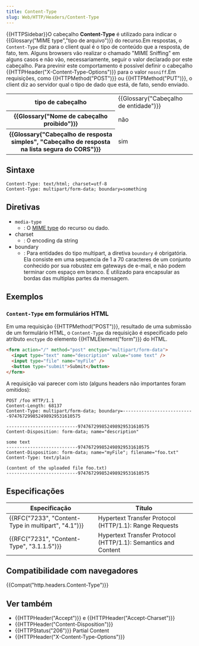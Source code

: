 ```yaml
---
title: Content-Type
slug: Web/HTTP/Headers/Content-Type
---
```


{{HTTPSidebar}}O cabeçalho **Content-Type** é utilizado para indicar o {{Glossary("MIME type","tipo de arquivo")}} do recurso.Em respostas, o `Content-Type` diz para o client qual é o tipo de conteúdo que a resposta, de fato, tem. Alguns browsers vão realizar o chamado "MIME Sniffing" em alguns casos e não vão, necessariamente, seguir o valor declarado por este cabeçalho. Para previnir este comportamento é possível definir o cabeçalho {{HTTPHeader("X-Content-Type-Options")}} para o valor `nosniff`.Em requisições, como {{HTTPMethod("POST")}} ou {{HTTPMethod("PUT")}}, o client diz ao servidor qual o tipo de dado que está, de fato, sendo enviado.

<table class="properties">
  <tbody>
    <tr>
      <th scope="row">tipo de cabeçalho</th>
      <td>{{Glossary("Cabeçalho de entidade")}}</td>
    </tr>
    <tr>
      <th scope="row">
        {{Glossary("Nome de cabeçalho proibido")}}
      </th>
      <td>não</td>
    </tr>
    <tr>
      <th scope="row">
        {{Glossary("Cabeçalho de resposta simples", "Cabeçalho de resposta na lista segura do CORS")}}
      </th>
      <td>sim</td>
    </tr>
  </tbody>
</table>

## Sintaxe

```
Content-Type: text/html; charset=utf-8
Content-Type: multipart/form-data; boundary=something
```

## Diretivas

- `media-type`
  - : O [MIME type](/pt-BR/docs/Web/HTTP/Basics_of_HTTP/MIME_types) do recurso ou dado.
- charset
  - : O encoding da string
- boundary
  - : Para entidades do tipo multipart, a diretiva `boundary` é obrigatória. Ela consiste em uma sequencia de 1 a 70 caracteres de um conjunto conhecido por sua robustez em gateways de e-mail, e não podem terminar com espaço em branco. É utilizado para encapsular as bordas das multiplas partes da mensagem.

## Exemplos

### `Content-Type` em formulários HTML

Em uma requisição {{HTTPMethod("POST")}}, resultado de uma submissão de um formulário HTML, o `Content-Type` da requisição é especificado pelo atributo `enctype` do elemento {{HTMLElement("form")}} do HTML.

```html
<form action="/" method="post" enctype="multipart/form-data">
  <input type="text" name="description" value="some text" />
  <input type="file" name="myFile" />
  <button type="submit">Submit</button>
</form>
```

A requisição vai parecer com isto (alguns headers não importantes foram omitidos):

```
POST /foo HTTP/1.1
Content-Length: 68137
Content-Type: multipart/form-data; boundary=---------------------------974767299852498929531610575

---------------------------974767299852498929531610575
Content-Disposition: form-data; name="description"

some text
---------------------------974767299852498929531610575
Content-Disposition: form-data; name="myFile"; filename="foo.txt"
Content-Type: text/plain

(content of the uploaded file foo.txt)
---------------------------974767299852498929531610575
```

## Especificações

| Especificação                                       | Título                                                        |
| --------------------------------------------------- | ------------------------------------------------------------- |
| {{RFC("7233", "Content-Type in multipart", "4.1")}} | Hypertext Transfer Protocol (HTTP/1.1): Range Requests        |
| {{RFC("7231", "Content-Type", "3.1.1.5")}}          | Hypertext Transfer Protocol (HTTP/1.1): Semantics and Content |

## Compatibilidade com navegadores

{{Compat("http.headers.Content-Type")}}

## Ver também

- {{HTTPHeader("Accept")}} e {{HTTPHeader("Accept-Charset")}}
- {{HTTPHeader("Content-Disposition")}}
- {{HTTPStatus("206")}} Partial Content
- {{HTTPHeader("X-Content-Type-Options")}}
